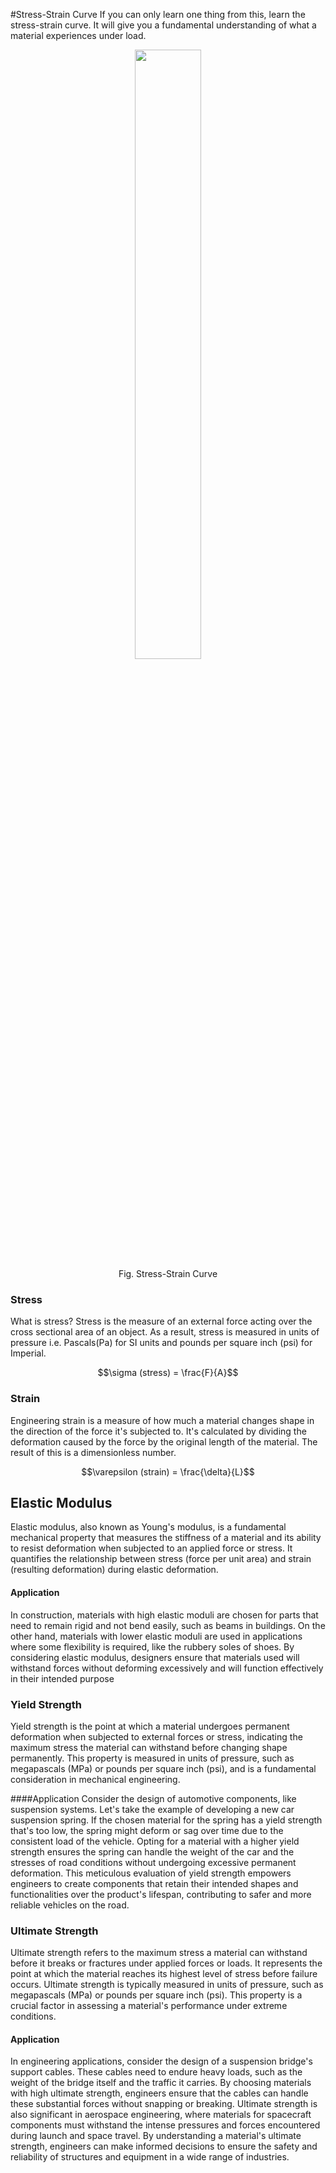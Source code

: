 #Stress-Strain Curve
If you can only learn one thing from this, learn the stress-strain curve. It will give you a fundamental understanding of what a material experiences under load.

<figure align="center">
  <img width="50%" src="https://www.metalformingmagazine.com/public/images/2022/08/MM8-Figure2-YS-Rt05.jpg">
  <figcaption>Fig. Stress-Strain Curve</figcaption>
</figure>

### Stress
What is stress? Stress is the measure of an external force acting over the cross sectional area of an object. As a result, stress is measured in units of pressure i.e. Pascals(Pa) for SI units and pounds per square inch (psi) for Imperial.  

$$\sigma (stress) = \frac{F}{A}$$

### Strain
Engineering strain is a measure of how much a material changes shape in the direction of the force it's subjected to. It's calculated by dividing the deformation caused by the force by the original length of the material. The result of this is a dimensionless number. 

$$\varepsilon (strain) = \frac{\delta}{L}$$



## Elastic Modulus
Elastic modulus, also known as Young's modulus, is a fundamental mechanical property that measures the stiffness of a material and its ability to resist deformation when subjected to an applied force or stress. It quantifies the relationship between stress (force per unit area) and strain (resulting deformation) during elastic deformation.

#### Application
In construction, materials with high elastic moduli are chosen for parts that need to remain rigid and not bend easily, such as beams in buildings. On the other hand, materials with lower elastic moduli are used in applications where some flexibility is required, like the rubbery soles of shoes. By considering elastic modulus, designers ensure that materials used will withstand forces without deforming excessively and will function effectively in their intended purpose

### Yield Strength
Yield strength is the point at which a material undergoes permanent deformation when subjected to external forces or stress, indicating the maximum stress the material can withstand before changing shape permanently. This property is measured in units of pressure, such as megapascals (MPa) or pounds per square inch (psi), and is a fundamental consideration in mechanical engineering.

####Application
Consider the design of automotive components, like suspension systems. Let's take the example of developing a new car suspension spring. If the chosen material for the spring has a yield strength that's too low, the spring might deform or sag over time due to the consistent load of the vehicle. Opting for a material with a higher yield strength ensures the spring can handle the weight of the car and the stresses of road conditions without undergoing excessive permanent deformation. This meticulous evaluation of yield strength empowers engineers to create components that retain their intended shapes and functionalities over the product's lifespan, contributing to safer and more reliable vehicles on the road.


### Ultimate Strength
Ultimate strength refers to the maximum stress a material can withstand before it breaks or fractures under applied forces or loads. It represents the point at which the material reaches its highest level of stress before failure occurs. Ultimate strength is typically measured in units of pressure, such as megapascals (MPa) or pounds per square inch (psi). This property is a crucial factor in assessing a material's performance under extreme conditions.

#### Application
In engineering applications, consider the design of a suspension bridge's support cables. These cables need to endure heavy loads, such as the weight of the bridge itself and the traffic it carries. By choosing materials with high ultimate strength, engineers ensure that the cables can handle these substantial forces without snapping or breaking. Ultimate strength is also significant in aerospace engineering, where materials for spacecraft components must withstand the intense pressures and forces encountered during launch and space travel. By understanding a material's ultimate strength, engineers can make informed decisions to ensure the safety and reliability of structures and equipment in a wide range of industries.